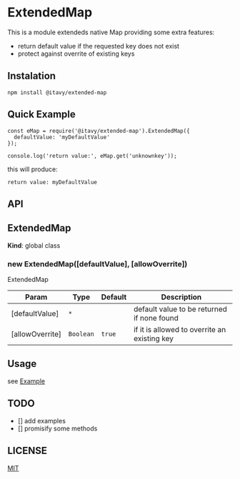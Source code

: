 # ExtendedMap

This is a module extendeds native Map providing some extra features:

- return default value if the requested key does not exist
- protect against overrite of existing keys

## Instalation

```
npm install @itavy/extended-map
```

## Quick Example
```
const eMap = require('@itavy/extended-map').ExtendedMap({
  defaultValue: 'myDefaultValue'
});

console.log('return value:', eMap.get('unknownkey'));
```
this will produce:
```
return value: myDefaultValue
```

## API
<a name="ExtendedMap"></a>

## ExtendedMap
**Kind**: global class  
<a name="new_ExtendedMap_new"></a>

### new ExtendedMap([defaultValue], [allowOverrite])
ExtendedMap


| Param | Type | Default | Description |
| --- | --- | --- | --- |
| [defaultValue] | <code>\*</code> |  | default value to be returned if none found |
| [allowOverrite] | <code>Boolean</code> | <code>true</code> | if it is allowed to overrite an existing key |


## Usage

see [Example](https://github.com/itavy/extended-map/blob/master/examples/example.js)

## TODO
- [] add examples
- [] promisify some methods

## LICENSE

[MIT](https://github.com/itavy/extended-map/blob/master/LICENSE.md)
